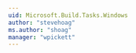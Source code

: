 ```yaml
---
uid: Microsoft.Build.Tasks.Windows
author: "stevehoag"
ms.author: "shoag"
manager: "wpickett"
---
```

